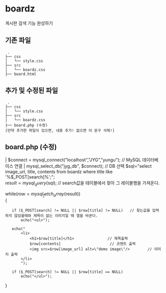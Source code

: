 # boardz
게시판 검색 기능 완성하기

## 기존 파일
```
 .
├── css
│   └── style.css
├── src
│   └── boardz.css
├── board.html
```

## 추가 및 수정된 파일
```
 .
├── css
│   └── style.css
├── src
│   └── boardz.css
├── board.php (수정)
[만약 추가한 파일이 있으면, 내용 추가! 없으면 이 문구 삭제!]
```
## board.php (수정)

|   $connect = mysql_connect("localhost","JYG","yungu");    // MySQL 데이터베이스 연결
|   mysql_select_db("jyg_db", $connect);         // DB 선택
   $sql="select image_url, title, contents from boardz where title like '%$_POST[search]%';";  
   $result=mysql_query($sql);               // search값을 테이블에서 찾아 그 레이블행을 가져온다.


   
   while($row=mysql_fetch_array($result))       
   {
       
       if ($_POST[search] != NULL || $row[title] != NULL)   // 찾는값을 입력하지 않았을때와 제목이 없는 이미지일 때 열을 바꾼다.
           echo("<ul>");

       echo("                   
           <li>
               <h1>$row[title]</h1>               // 제목출력
               $row[contents]                      // 코멘트 출력
               <img src=$row[image_url] alt=\"demo image\"/>        // 이미지 출력
           </li>        
           ");

       if ($_POST[search] != NULL || $row[title] == NULL)
           echo("</ul>");
   }

